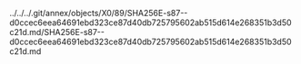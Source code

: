 ../../../.git/annex/objects/X0/89/SHA256E-s87--d0ccec6eea64691ebd323ce87d40db725795602ab515d614e268351b3d50c21d.md/SHA256E-s87--d0ccec6eea64691ebd323ce87d40db725795602ab515d614e268351b3d50c21d.md